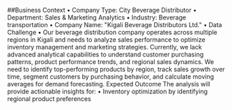 ##Business Context
•	Company Type: City  Beverage Distributor
•	Department: Sales & Marketing Analytics
•	Industry:  Beverage transportation
•	Company Name: "Kigali Beverage Distributors Ltd."
•	 Data Challenge
•	Our beverage distribution company operates across multiple regions in Kigali and needs to analyze sales performance to optimize inventory management and marketing strategies. Currently, we lack advanced analytical capabilities to understand customer purchasing patterns, product performance trends, and regional sales dynamics. We need to identify top-performing products by region, track sales growth over time, segment customers by purchasing behavior, and calculate moving averages for demand forecasting.
 Expected Outcome
The analysis will provide actionable insights for:
•	Inventory optimization by identifying regional product preferences
